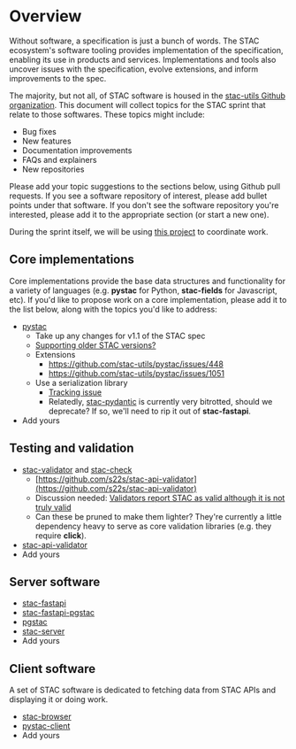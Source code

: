 # Overview

Without software, a specification is just a bunch of words.
The STAC ecosystem's software tooling provides implementation of the specification, enabling its use in products and services.
Implementations and tools also uncover issues with the specification, evolve extensions, and inform improvements to the spec.

The majority, but not all, of STAC software is housed in the [stac-utils Github organization](https://github.com/stac-utils).
This document will collect topics for the STAC sprint that relate to those softwares.
These topics might include:

- Bug fixes
- New features
- Documentation improvements
- FAQs and explainers
- New repositories

Please add your topic suggestions to the sections below, using Github pull requests.
If you see a software repository of interest, please add bullet points under that software.
If you don't see the software repository you're interested, please add it to the appropriate section (or start a new one).

During the sprint itself, we will be using [this project](https://github.com/orgs/stac-utils/projects/8/views/1) to coordinate work.

## Core implementations

Core implementations provide the base data structures and functionality for a variety of languages (e.g. **pystac** for Python, **stac-fields** for Javascript, etc).
If you'd like to propose work on a core implementation, please add it to the list below, along with the topics you'd like to address:

- [pystac](https://github.com/pystac)
  - Take up any changes for v1.1 of the STAC spec
  - [Supporting older STAC versions?](https://github.com/stac-utils/pystac/issues/441)
  - Extensions
    - <https://github.com/stac-utils/pystac/issues/448>
    - <https://github.com/stac-utils/pystac/issues/1051>
  - Use a serialization library
    - [Tracking issue](https://github.com/stac-utils/pystac/issues/1092)
    - Relatedly, [stac-pydantic](https://github.com/stac-utils/stac-pydantic) is currently very bitrotted, should we deprecate?
      If so, we'll need to rip it out of **stac-fastapi**.
- Add yours

## Testing and validation

- [stac-validator](https://github.com/stac-utils/stac-validator) and [stac-check](https://github.com/stac-utils/stac-check)
  - [https://github.com/s22s/stac-api-validator](https://github.com/s22s/stac-api-validator)
  - Discussion needed: [Validators report STAC as valid although it is not truly valid](https://github.com/radiantearth/stac-spec/discussions/1242)
  - Can these be pruned to make them lighter?
    They're currently a little dependency heavy to serve as core validation libraries (e.g. they require **click**).
- [stac-api-validator](https://github.com/stac-utils/stac-api-validator)
- Add yours

## Server software

- [stac-fastapi](https://github.com/stac-utils/stac-fastapi)
- [stac-fastapi-pgstac](https://github.com/stac-utils/stac-fastapi-pgstac)
- [pgstac](https://github.com/stac-utils/pgstac)
- [stac-server](https://github.com/stac-utils/stac-server)
- Add yours

## Client software

A set of STAC software is dedicated to fetching data from STAC APIs and displaying it or doing work.

- [stac-browser](https://github.com/radiantearth/stac-browser)
- [pystac-client](https://github.com/stac-utils/pystac-client)
- Add yours
